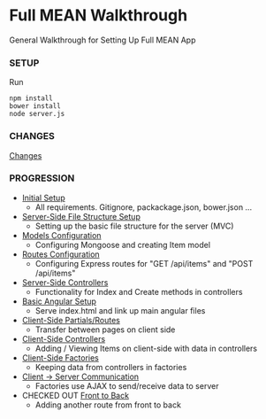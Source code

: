 # Full MEAN Walkthrough

General Walkthrough for Setting Up Full MEAN App

### SETUP

Run
```
npm install
bower install
node server.js
```

### CHANGES

[Changes](https://github.com/mean-april-2017/full-mean/compare/using-factories...factories-calling-api)

### PROGRESSION

- [Initial Setup](https://github.com/mean-april-2017/full-mean/tree/master) 
    - All requirements.  Gitignore, packackage.json, bower.json ...
- [Server-Side File Structure Setup](https://github.com/mean-april-2017/full-mean/tree/file-structure)
    - Setting up the basic file structure for the server (MVC)
- [Models Configuration](https://github.com/mean-april-2017/full-mean/tree/models)
    - Configuring Mongoose and creating Item model
- [Routes Configuration](https://github.com/mean-april-2017/full-mean/tree/routes)
    - Configuring Express routes for "GET /api/items" and "POST /api/items"
- [Server-Side Controllers](https://github.com/mean-april-2017/full-mean/tree/server-controllers)
    - Functionality for Index and Create methods in controllers
- [Basic Angular Setup](https://github.com/mean-april-2017/full-mean/tree/angular-setup)
    - Serve index.html and link up main angular files
- [Client-Side Partials/Routes](https://github.com/mean-april-2017/full-mean/tree/client-partials)
    - Transfer between pages on client side
- [Client-Side Controllers](https://github.com/mean-april-2017/full-mean/tree/client-controllers)
    - Adding / Viewing Items on client-side with data in controllers
- [Client-Side Factories](https://github.com/mean-april-2017/full-mean/tree/using-factories)
    - Keeping data from controllers in factories
- [Client -> Server Communication](https://github.com/mean-april-2017/full-mean/tree/factories-calling-api)
    - Factories use AJAX to send/receive data to server
- CHECKED OUT [Front to Back](https://github.com/mean-april-2017/full-mean/tree/full-front-to-back)
    - Adding another route from front to back
